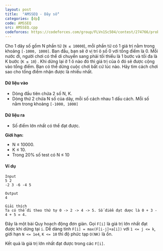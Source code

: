 ```yaml
---
layout: post
title:  "AMSSEQ - Dãy số"
categories: [dp]
code: AMSSEQ
src: AMSSEQ.cpp
codeforces: https://codeforces.com/group/FLVn1Sc504/contest/274766/problem/E
---
```



Cho 1 dãy số gồm N phần tử (`N ≤ 10000`), mỗi phần tử có 1 giá trị nằm trong khoảng `[-1000, 1000]`. Ban đầu, bạn sẽ ở vị trí ô số 0 với tổng điểm là 0. Mỗi nước đi, người chơi có thể di chuyển sang phải tối thiểu là 1 bước và tối đa là K bước (`K ≤ 10`) . Khi dừng lại ở 1 ô nào đó thì giá trị của ô đó sẽ được cộng vào tổng điểm. Bạn có thể dừng cuộc chơi bất cứ lúc nào. Hãy tìm cách chơi sao cho tổng điểm nhận được là nhiều nhất.

#### Dữ liệu vào

* Dòng đầu tiên chứa 2 số N, K.
* Dòng thứ 2 chứa N số của dãy, mỗi số cách nhau 1 dấu cách. Mỗi số nằm trong khoảng `[-1000, 1000]`

#### Dữ liệu ra

* Số điểm lớn nhất có thể đạt được.

**Giới hạn:**

* N ≤ 10000.
* K ≤ 10.
* Trong 20% số test có N ≤ 10

#### Ví dụ

```
Input
5 2
-2 3 -6 -4 5

Output
4
  
Giải thích
Ta có thể đi theo thứ tự 0 -> 2 -> 4 -> 5. Số điểm đạt được là 0 + 3 - 4 + 5 = 4.
```

<!--more-->



Đây là một bài Quy hoạch động đơn giản. Gọi `F[i]` là giá trị lớn nhất đạt được khi dừng tại `i`. Dễ dàng tính `F[i] = max(F[i-j]+a[i])` với `1 <= j <= k`, giới hạn `N <= 1e4`, `K <= 10` thì độ phức tạp `O(NK)` là ổn.

Kết quả là giá trị lớn nhất đạt được trong các `F[i]`.
